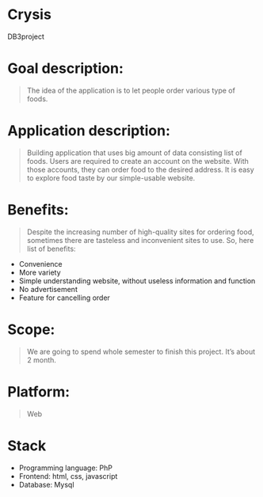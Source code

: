 # Crysis
DB3project

# Goal description:

> The idea of the application is to let people order various type of foods.

# Application description:

> Building application that uses big amount of data consisting list of foods. Users are required to create an account on the website. With those accounts, they can order food to the desired address. It is easy to explore food taste by our simple-usable website.

# Benefits:
> Despite the increasing number of high-quality sites for ordering food, sometimes there are tasteless and inconvenient sites to use. So, here list of benefits:
-	Convenience
-	More variety
-	Simple understanding website, without useless information and function
-	No advertisement
-	Feature for cancelling order

# Scope:

> We are going to spend whole semester to finish this project. It’s about 2 month.

# Platform: 

> Web

# Stack

-	Programming language:  PhP
-	Frontend: html, css, javascript
-	Database: Mysql
